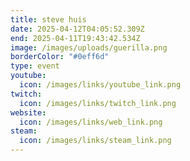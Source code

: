 ```yaml
---
title: steve huis
date: 2025-04-12T04:05:52.309Z
end: 2025-04-11T19:43:42.534Z
image: /images/uploads/guerilla.png
borderColor: "#0eff6d"
type: event
youtube:
  icon: /images/links/youtube_link.png
twitch:
  icon: /images/links/twitch_link.png
website:
  icon: /images/links/web_link.png
steam:
  icon: /images/links/steam_link.png
---
```

